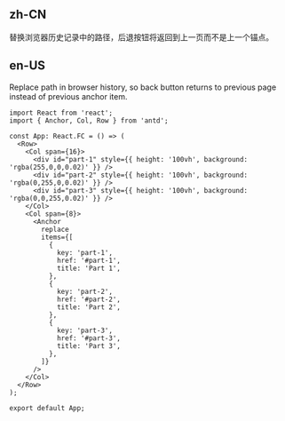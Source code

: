 ## zh-CN

替换浏览器历史记录中的路径，后退按钮将返回到上一页而不是上一个锚点。

## en-US

Replace path in browser history, so back button returns to previous page instead of previous anchor item.
```tsx
import React from 'react';
import { Anchor, Col, Row } from 'antd';

const App: React.FC = () => (
  <Row>
    <Col span={16}>
      <div id="part-1" style={{ height: '100vh', background: 'rgba(255,0,0,0.02)' }} />
      <div id="part-2" style={{ height: '100vh', background: 'rgba(0,255,0,0.02)' }} />
      <div id="part-3" style={{ height: '100vh', background: 'rgba(0,0,255,0.02)' }} />
    </Col>
    <Col span={8}>
      <Anchor
        replace
        items={[
          {
            key: 'part-1',
            href: '#part-1',
            title: 'Part 1',
          },
          {
            key: 'part-2',
            href: '#part-2',
            title: 'Part 2',
          },
          {
            key: 'part-3',
            href: '#part-3',
            title: 'Part 3',
          },
        ]}
      />
    </Col>
  </Row>
);

export default App;
```
